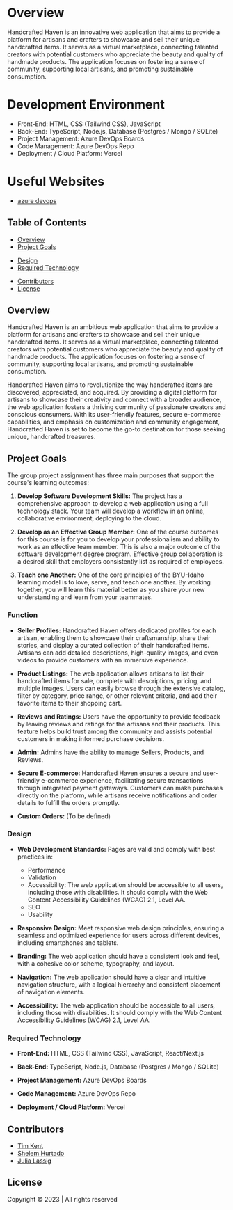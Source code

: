 # Overview
Handcrafted Haven is an innovative web application that aims to provide a platform for artisans and crafters to showcase and sell their unique handcrafted items. It serves as a virtual marketplace, connecting talented creators with potential customers who appreciate the beauty and quality of handmade products. The application focuses on fostering a sense of community, supporting local artisans, and promoting sustainable consumption.

# Development Environment
* Front-End: HTML, CSS (Tailwind CSS), JavaScript
* Back-End: TypeScript, Node.js, Database (Postgres /  Mongo / SQLite)
* Project Management: Azure DevOps Boards
* Code Management: Azure DevOps Repo
* Deployment / Cloud Platform: Vercel

# Useful Websites
* [azure devops](https://dev.azure.com/jlassig/Handcrafted%20Haven/_settings/projectOverview)


## Table of Contents

- [Overview](#overview)
- [Project Goals](#project-goals)
<!-- - [Specifications](#specifications) -->
- [Design](#design)
- [Required Technology](#required-technology)
<!-- - [Getting Started](#getting-started) -->
- [Contributors](#contributors)
- [License](#license)

## Overview

Handcrafted Haven is an ambitious web application that aims to provide a platform for artisans and crafters to showcase and sell their unique handcrafted items. It serves as a virtual marketplace, connecting talented creators with potential customers who appreciate the beauty and quality of handmade products. The application focuses on fostering a sense of community, supporting local artisans, and promoting sustainable consumption.

Handcrafted Haven aims to revolutionize the way handcrafted items are discovered, appreciated, and acquired. By providing a digital platform for artisans to showcase their creativity and connect with a broader audience, the web application fosters a thriving community of passionate creators and conscious consumers. With its user-friendly features, secure e-commerce capabilities, and emphasis on customization and community engagement, Handcrafted Haven is set to become the go-to destination for those seeking unique, handcrafted treasures.

## Project Goals

The group project assignment has three main purposes that support the course's learning outcomes:

1. **Develop Software Development Skills:** The project has a comprehensive approach to develop a web application using a full technology stack. Your team will develop a workflow in an online, collaborative environment, deploying to the cloud.

2. **Develop as an Effective Group Member:** One of the course outcomes for this course is for you to develop your professionalism and ability to work as an effective team member. This is also a major outcome of the software development degree program. Effective group collaboration is a desired skill that employers consistently list as required of employees.

3. **Teach one Another:** One of the core principles of the BYU-Idaho learning model is to love, serve, and teach one another. By working together, you will learn this material better as you share your new understanding and learn from your teammates.

<!-- ## Specifications -->

### Function

- **Seller Profiles:** Handcrafted Haven offers dedicated profiles for each artisan, enabling them to showcase their craftsmanship, share their stories, and display a curated collection of their handcrafted items. Artisans can add detailed descriptions, high-quality images, and even videos to provide customers with an immersive experience.

- **Product Listings:** The web application allows artisans to list their handcrafted items for sale, complete with descriptions, pricing, and multiple images. Users can easily browse through the extensive catalog, filter by category, price range, or other relevant criteria, and add their favorite items to their shopping cart.

- **Reviews and Ratings:** Users have the opportunity to provide feedback by leaving reviews and ratings for the artisans and their products. This feature helps build trust among the community and assists potential customers in making informed purchase decisions.

- **Admin:** Admins have the ability to manage Sellers, Products, and Reviews.

- **Secure E-commerce:** Handcrafted Haven ensures a secure and user-friendly e-commerce experience, facilitating secure transactions through integrated payment gateways. Customers can make purchases directly on the platform, while artisans receive notifications and order details to fulfill the orders promptly.

- **Custom Orders:** (To be defined)

### Design

- **Web Development Standards:** Pages are valid and comply with best practices in:
  - Performance
  - Validation
  - Accessibility: The web application should be accessible to all users, including those with disabilities. It should comply with the Web Content Accessibility Guidelines (WCAG) 2.1, Level AA.
  - SEO
  - Usability

- **Responsive Design:** Meet responsive web design principles, ensuring a seamless and optimized experience for users across different devices, including smartphones and tablets.

- **Branding:** The web application should have a consistent look and feel, with a cohesive color scheme, typography, and layout.

- **Navigation:** The web application should have a clear and intuitive navigation structure, with a logical hierarchy and consistent placement of navigation elements.

- **Accessibility:** The web application should be accessible to all users, including those with disabilities. It should comply with the Web Content Accessibility Guidelines (WCAG) 2.1, Level AA.

### Required Technology

- **Front-End:** HTML, CSS (Tailwind CSS), JavaScript, React/Next.js

- **Back-End:** TypeScript, Node.js, Database (Postgres / Mongo / SQLite)

- **Project Management:** Azure DevOps Boards

- **Code Management:** Azure DevOps Repo

- **Deployment / Cloud Platform:** Vercel


## Contributors

- [Tim Kent](https://github.com/trukkerweeler)
- [Shelem Hurtado](https://github.com/shelemhg)
- [Julia Lassig](https://github.com/jlassig)

## License

Copyright © 2023 | All rights reserved